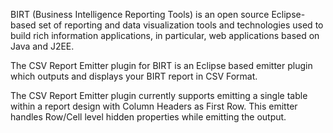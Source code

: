 BIRT (Business Intelligence Reporting Tools) is an open source Eclipse-based set of reporting and data visualization tools and technologies used to build rich information applications, in particular, web applications based on Java and J2EE.

The CSV Report Emitter plugin for BIRT is an Eclipse based emitter plugin which outputs and displays your BIRT report in CSV Format.

The CSV Report Emitter plugin currently supports emitting a single table within a report design with Column Headers as First Row.
This emitter handles Row/Cell level hidden properties while emitting the output.